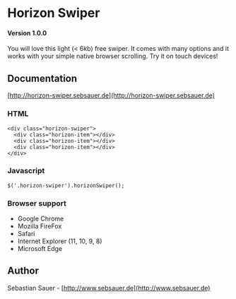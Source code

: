 # Horizon Swiper
#### Version 1.0.0

You will love this light (< 6kb) free swiper.
It comes with many options and it works with your simple native browser scrolling.
Try it on touch devices!

## Documentation
[http://horizon-swiper.sebsauer.de](http://horizon-swiper.sebsauer.de)

### HTML
```
<div class="horizon-swiper">
  <div class="horizon-item"></div>
  <div class="horizon-item"></div>
  <div class="horizon-item"></div>
</div>
```

### Javascript
```
$('.horizon-swiper').horizonSwiper();
```

### Browser support
* Google Chrome
* Mozilla FireFox
* Safari
* Internet Explorer (11, 10, 9, 8)
* Microsoft Edge

## Author
Sebastian Sauer - [http://www.sebsauer.de](http://www.sebsauer.de)
